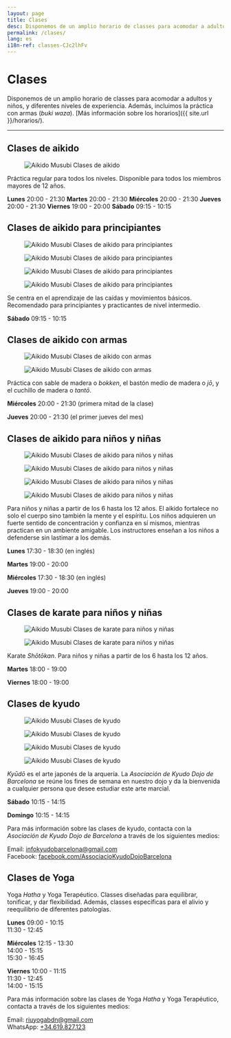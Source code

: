 ```yaml
---
layout: page
title: Clases
desc: Disponemos de un amplio horario de classes para acomodar a adultos y niños, y diferentes niveles de experiencia. Además, incluimos la práctica con armas (buki waza).
permalink: /clases/
lang: es
i18n-ref: classes-CJc2lhFv
---
```


# Clases

Disponemos de un amplio horario de classes para acomodar a adultos y niños, y diferentes niveles de experiencia. Además, incluimos la práctica con armas (_buki waza_). [Más información sobre los horarios]({{ site.url }}/horarios/).

<hr>

## Clases de aikido

<figure>
  <img src="{{ site.url }}/images/classes-CJc2lhFv-27.jpg" class="img-fluid" alt="Aikido Musubi Clases de aikido">
</figure>

Práctica regular para todos los niveles. Disponible para todos los miembros mayores de 12 años.

__Lunes__
20:00 - 21:30
__Martes__
20:00 - 21:30
__Miércoles__
20:00 - 21:30
__Jueves__
20:00 - 21:30
__Viernes__
19:00 - 20:00
__Sábado__
09:15 - 10:15

## Clases de aikido para principiantes

<div id="classes-CJc2lhFv-beginners" class="container">
  <div class="row">
    <div class="col col-sm">
      <figure>
        <img src="{{ site.url }}/images/classes-CJc2lhFv-17.jpg" class="img-fluid" alt="Aikido Musubi Clases de aikido para principiantes">
      </figure>
    </div>
    <div class="col col-sm">
      <figure>
        <img src="{{ site.url }}/images/classes-CJc2lhFv-22.jpg" class="img-fluid" alt="Aikido Musubi Clases de aikido para principiantes">
      </figure>
    </div>
  </div>
  <div class="row">
    <div class="col col-sm">
      <figure>
        <img src="{{ site.url }}/images/classes-CJc2lhFv-00.jpg" class="img-fluid" alt="Aikido Musubi Clases de aikido para principiantes">
      </figure>
    </div>
    <div class="col col-sm">
      <figure>
        <img src="{{ site.url }}/images/classes-CJc2lhFv-01.jpg" class="img-fluid" alt="Aikido Musubi Clases de aikido para principiantes">
      </figure>
    </div>
  </div>
</div>

Se centra en el aprendizaje de las caídas y movimientos básicos. Recomendado para principiantes y practicantes de nivel intermedio.

__Sábado__
09:15 - 10:15

## Clases de aikido con armas

<div id="classes-CJc2lhFv-bukiwaza" class="container">
  <div class="row">
    <div class="col col-sm">
      <figure>
        <img src="{{ site.url }}/images/classes-CJc2lhFv-15.jpg" class="img-fluid" alt="Aikido Musubi Clases de aikido con armas">
      </figure>
    </div>
    <div class="col col-sm">
      <figure>
        <img src="{{ site.url }}/images/classes-CJc2lhFv-16.jpg" class="img-fluid" alt="Aikido Musubi Clases de aikido con armas">
      </figure>
    </div>
  </div>
</div>

Práctica con sable de madera o _bokken_, el bastón medio de madera o _jō_, y el cuchillo de madera o _tantō_.

__Miércoles__
20:00 - 21:30 (primera mitad de la clase)

__Jueves__
20:00 - 21:30 (el primer jueves del mes)

## Clases de aikido para niños y niñas

<div id="classes-CJc2lhFv-children" class="container">
  <div class="row">
    <div class="col col-sm">
      <figure>
        <img src="{{ site.url }}/images/classes-CJc2lhFv-30.jpg" class="img-fluid" alt="Aikido Musubi Clases de aikido para niños y niñas">
      </figure>
    </div>
    <div class="col col-sm">
      <figure>
        <img src="{{ site.url }}/images/classes-CJc2lhFv-31.jpg" class="img-fluid" alt="Aikido Musubi Clases de aikido para niños y niñas">
      </figure>
    </div>
  </div>
  <div class="row">
    <div class="col col-sm">
      <figure>
        <img src="{{ site.url }}/images/classes-CJc2lhFv-33.jpg" class="img-fluid" alt="Aikido Musubi Clases de aikido para niños y niñas">
      </figure>
    </div>
    <div class="col col-sm">
      <figure>
        <img src="{{ site.url }}/images/classes-CJc2lhFv-32.jpg" class="img-fluid" alt="Aikido Musubi Clases de aikido para niños y niñas">
      </figure>
    </div>
  </div>
</div>

Para niños y niñas a partir de los 6 hasta los 12 años. El aikido fortalece no solo el cuerpo sino también la mente y el espíritu. Los niños adquieren un fuerte sentido de concentración y confianza en sí mismos, mientras practican en un ambiente amigable. Los instructores enseñan a los niños a defenderse sin lastimar a los demás.

__Lunes__
17:30 - 18:30 (en inglés)

__Martes__
19:00 - 20:00

__Miércoles__
17:30 - 18:30 (en inglés)

__Jueves__
19:00 - 20:00

## Clases de karate para niños y niñas

<div id="classes-CJc2lhFv-karate" class="container">
  <div class="row">
    <div class="col col-sm">
      <figure>
        <img src="{{ site.url }}/images/classes-CJc2lhFv-14.jpg" class="img-fluid" alt="Aikido Musubi Clases de karate para niños y niñas">
      </figure>
    </div>
    <div class="col col-sm">
      <figure>
        <img src="{{ site.url }}/images/classes-CJc2lhFv-13.jpg" class="img-fluid" alt="Aikido Musubi Clases de karate para niños y niñas">
      </figure>
    </div>
  </div>
</div>

Karate _Shōtōkan_. Para niños y niñas a partir de los 6 hasta los 12 años.

__Martes__
18:00 - 19:00

__Viernes__
18:00 - 19:00

## Clases de kyudo

<div id="classes-CJc2lhFv-kyudo" class="container">
  <div class="row">
    <div class="col col-sm">
      <figure>
        <img src="{{ site.url }}/images/classes-CJc2lhFv-02.jpg" class="img-fluid" alt="Aikido Musubi Clases de kyudo">
      </figure>
    </div>
    <div class="col col-sm">
      <figure>
        <img src="{{ site.url }}/images/classes-CJc2lhFv-04.jpg" class="img-fluid" alt="Aikido Musubi Clases de kyudo">
      </figure>
    </div>
  </div>
  <div class="row">
    <div class="col col-sm">
      <figure>
        <img src="{{ site.url }}/images/classes-CJc2lhFv-03.jpg" class="img-fluid" alt="Aikido Musubi Clases de kyudo">
      </figure>
    </div>
    <div class="col col-sm">
      <figure>
        <img src="{{ site.url }}/images/classes-CJc2lhFv-07.jpg" class="img-fluid" alt="Aikido Musubi Clases de kyudo">
      </figure>
    </div>
  </div>
</div>

_Kyūdō_ es el arte japonés de la arquería. La _Asociación de Kyudo Dojo de Barcelona_ se reúne los fines de semana en nuestro dojo y da la bienvenida a cualquier persona que desee estudiar este arte marcial.

__Sábado__
10:15 - 14:15

__Domingo__
10:15 - 14:15

Para más información sobre las clases de kyudo, contacta con la _Asociación de Kyudo Dojo de Barcelona_ a través de los siguientes medios:

Email: [infokyudobarcelona@gmail.com](mailto:infokyudobarcelona@gmail.com)<br>
Facebook: [facebook.com/AssociacioKyudoDojoBarcelona](https://www.facebook.com/AssociacioKyudoDojoBarcelona/)

## Clases de Yoga

Yoga _Hatha_ y Yoga Terapéutico. Classes diseñadas para equilibrar, tonificar, y dar flexibilidad. Además, classes específicas para el alivio y reequilibrio de diferentes patologías.

__Lunes__
09:00 - 10:15<br>
11:30 - 12:45

__Miércoles__
12:15 - 13:30<br>
14:00 - 15:15<br>
15:30 - 16:45

__Viernes__
10:00 - 11:15<br>
11:30 - 12:45<br>
14:00 - 15:15

Para más información sobre las clases de Yoga _Hatha_ y Yoga Terapéutico, contacta a través de los siguientes medios:

Email: [riuyogabdn@gmail.com](mailto:riuyogabdn@gmail.com)<br>
WhatsApp: [+34.619.827.123](https://wa.me/34619827123)
